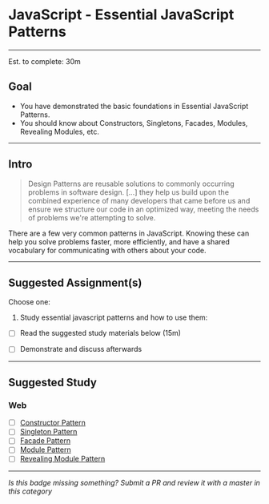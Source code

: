 # JavaScript - Essential JavaScript Patterns

-----

Est. to complete: 30m

## Goal
- You have demonstrated the basic foundations in Essential JavaScript Patterns.
- You should know about Constructors, Singletons, Facades, Modules, Revealing Modules, etc.


-----

## Intro

>Design Patterns are reusable solutions to commonly occurring problems in software design. [...] they help us build upon the combined experience of many developers that came before us and ensure we structure our code in an optimized way, meeting the needs of problems we're attempting to solve.

There are a few very common patterns in JavaScript. Knowing these can help you solve problems faster, more efficiently, and have a shared vocabulary for communicating with others about your code.

-----


## Suggested Assignment(s)
Choose one:

1) Study essential javascript patterns and how to use them:
  - [ ] Read the suggested study materials below (15m)
  - [ ] Demonstrate and discuss afterwards


-----


## Suggested Study

### Web
- [ ] [Constructor Pattern](http://addyosmani.com/resources/essentialjsdesignpatterns/book/#constructorpatternjavascript)
- [ ] [Singleton Pattern](http://addyosmani.com/resources/essentialjsdesignpatterns/book/#singletonpatternjavascript)
- [ ] [Facade Pattern](http://addyosmani.com/resources/essentialjsdesignpatterns/book/#facadepatternjavascript)
- [ ] [Module Pattern](http://addyosmani.com/resources/essentialjsdesignpatterns/book/#modulepatternjavascript)
- [ ] [Revealing Module Pattern](http://addyosmani.com/resources/essentialjsdesignpatterns/book/#revealingmodulepatternjavascript)

-----

  *Is this badge missing something? Submit a PR and review it with a master in this category*
